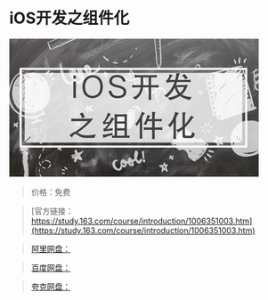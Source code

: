 # iOS开发之组件化

![img](../../../assets/study163/free/b239a25f-a3b5-47e3-b90d-cad86f6cd6fd.png)

> 价格：免费

> [官方链接：https://study.163.com/course/introduction/1006351003.htm](https://study.163.com/course/introduction/1006351003.htm)

> [阿里网盘：]()

> [百度网盘：]()

> [夸克网盘：]()
